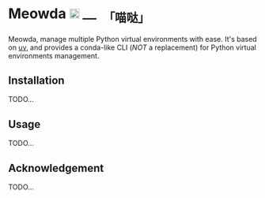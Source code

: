 # Meowda <img src="https://www.gstatic.com/android/keyboard/emojikitchen/20230301/u1f61c/u1f61c_u1f431.png" alt="🐱" width="20px"/> <sub><samp>—— 「喵哒」</samp></sub>

Meowda, manage multiple Python virtual environments with ease. It's based on [uv](https://docs.astral.sh/uv/), and provides a conda-like CLI (_NOT_ a replacement) for Python virtual environments management.

## Installation

TODO...

## Usage

TODO...

## Acknowledgement

TODO...
